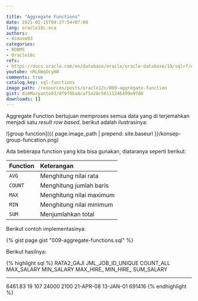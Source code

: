```yaml
---

title: "Aggregate Functions"
date: 2021-02-15T04:27:54+07:00
lang: oracle18c-oca
authors:
- dimasm93
categories:
- RDBMS
- Oracle18c
refs: 
- https://docs.oracle.com/en/database/oracle/oracle-database/19/sqlrf/Aggregate-Functions.html#GUID-62BE676B-AF18-4E63-BD14-25206FEA0848
youtube: nRL6WqOcyH8
comments: true
catalog_key: sql-functions
image_path: /resources/posts/oracle12c/009-aggregate-function
gist: dimMaryanto93/8f9f0ba4caf5a28c56111246499e97d0
downloads: []
---
```


Aggregate Function bertujuan memproses semua data yang di terjemahkan menjadi satu _result row based_. berikut adalah ilustrasinya:

<!--more-->

![group function]({{ page.image_path | prepend: site.baseurl }}/konsep-group-funcation.png)

Ada beberapa function yang kita bisa gunakan, diataranya seperti berikut:

| Function  | Keterangan                        |
|:----------|:----------------------------------|
| `AVG`     | Menghitung nilai rata             |
| `COUNT`   | Menghitung jumlah baris           |
| `MAX`     | Menghitung nilai maximum          |
| `MIN`     | Menghitung nilai minimum          |
| `SUM`     | Menjumlahkan total                |

Berikut contoh implementasinya:

{% gist page.gist "009-aggregate-functions.sql" %}

Berikut hasilnya:

{% highlight sql %}
RATA2_GAJI JML_JOB_ID_UNIQUE  COUNT_ALL MAX_SALARY MIN_SALARY MAX_HIRE_ MIN_HIRE_ SUM_SALARY
---------- ----------------- ---------- ---------- ---------- --------- --------- ----------
   6461.83                19        107      24000       2100 21-APR-08 13-JAN-01     691416
{% endhighlight %}
